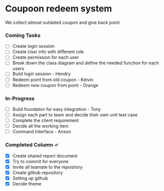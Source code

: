 # Coupoon redeem system

We collect almost outdated coupon and give back point.

### Coming Tasks

- [ ] Create login session
- [ ] Create User info with different role
- [ ] Create permission for each user
- [ ] Break down the class diagram and define the needed function for each users
- [ ] Build login session - Hendry
- [ ] Redeem point from old coupon - Kelvin
- [ ] Redeem new coupon from point - Orange

### In-Progress

- [ ] Build foundaton for easy integration - Tony
- [ ] Assign each part to team and decide their own unit test case
- [ ] Complete the client requirement
- [ ] Decide all the working item
- [ ] Command Interface - Anson

### Completed Column ✓

- [x] Create shared report document
- [x] Try to commit for everyone
- [x] Invite all teamate to the repository
- [x] Create github repository
- [x] Setting up github
- [x] Decide theme
